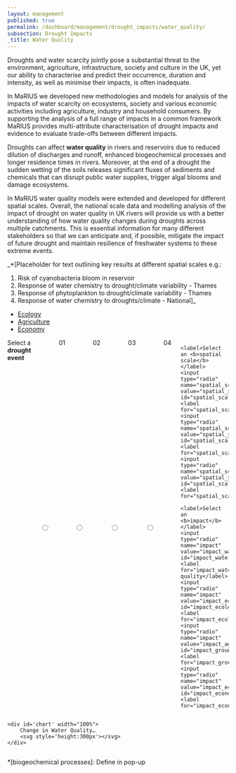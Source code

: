 ```yaml
---
layout: management
published: true
permalink: /dashboard/management/drought_impacts/water_quality/
subsection: Drought Impacts
_title: Water Quality
---
```


Droughts and water scarcity jointly pose a substantial threat to the environment, agriculture, infrastructure, society and culture in the UK, yet our ability to characterise and predict their occurrence, duration and intensity, as well as minimise their impacts, is often inadequate.

In MaRIUS we developed new methodologies and models for analysis of the impacts of water scarcity on ecosystems, society and various economic activities including agriculture, industry and household consumers. By supporting the analysis of a full range of impacts in a common framework MaRIUS provides multi-attribute characterisation of drought impacts and evidence to evaluate trade-offs between different impacts.

Droughts can affect **water quality** in rivers and reservoirs due to reduced dilution of discharges and runoff, enhanced biogeochemical processes and longer residence times in rivers. Moreover, at the end of a drought the sudden wetting of the soils releases significant fluxes of sediments and chemicals that can disrupt public water supplies, trigger algal blooms and damage ecosystems.  

In MaRIUS water quality models were extended and developed for different spatial scales. Overall, the national scale data and modelling analysis of the impact of drought on water quality in UK rivers will provide us with a better understanding of how water quality changes during droughts across multiple catchments.  This is essential information for many different stakeholders so that we can anticipate and, if possible, mitigate the impact of future drought and maintain resilience of freshwater systems to these extreme events.

_*[Placeholder for text outlining key results at different spatial scales e.g.: 
1. Risk of cyanobacteria bloom in reservoir 
2. Response of water chemistry to drought/climate variability - Thames
3. Response of phytoplankton to drought/climate variability - Thames
4. Response of water chemistry to droughts/climate - National]_

* [Ecology](drought_impacts_ecology)
* [Agriculture](drought_impacts_agriculture)
* [Economy](drought_impacts_economy)

<div class="large-6 medium-6 columns">
	<label>Select a <b>drought event</b></label>
	<input type="radio" name="drought_event" value="drought_event_01" id="drought_event_01"><label for="drought_event_01">01</label>
	<input type="radio" name="drought_event" value="drought_event_02" id="drought_event_02"><label for="drought_event_02">02</label>
	<input type="radio" name="drought_event" value="drought_event_03" id="drought_event_03"><label for="drought_event_03">03</label>
	<input type="radio" name="drought_event" value="drought_event_04" id="drought_event_04"><label for="drought_event_04">04</label>

	<label>Select an <b>spatial scale</b></label>
	<input type="radio" name="spatial_scale" value="spatial_scale_thames" id="spatial_scale_thames"><label for="spatial_scale_thames">Thames</label>
	<input type="radio" name="spatial_scale" value="spatial_scale_severn" id="spatial_scale_severn"><label for="spatial_scale_severn">Severn</label>
	<input type="radio" name="spatial_scale" value="spatial_scale_england" id="spatial_scale_england"><label for="spatial_scale_england">England</label>

	<label>Select an <b>impact</b></label>
	<input type="radio" name="impact" value="impact_water_quality" id="impact_water_quality"><label for="impact_water_quality">Water quality</label>
	<input type="radio" name="impact" value="impact_ecology" id="impact_ecology"><label for="impact_ecology">Ecology</label>
	<input type="radio" name="impact" value="impact_agriculture" id="impact_groundwater"><label for="impact_groundwater">Agriculture</label>
	<input type="radio" name="impact" value="impact_economy" id="impact_economy"><label for="impact_economy">Economy</label>
</div>

<div class="large-6 medium-6 columns">

	<div id='chart' width="100%">
		Change in Water Quality…
		<svg style='height:300px'></svg>
	</div>

</div>

<script src='{{ site.baseurl }}/assets/js/line_plus_bar_chart.js' type='text/javascript'> </script>

*[biogeochemical processes]: Define in pop-up
